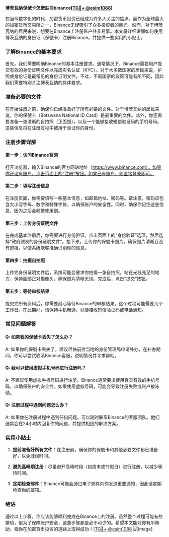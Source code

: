 **博茨瓦纳保號卡怎麽註冊binance[[TG💪+ @esim1088](https://t.me/s/esim1088)]**

在当今数字化的时代，加密货币投资已经成为许多人关注的焦点。而作为全球最大的加密货币交易所之一，Binance无疑吸引了众多投资者的目光。然而，对于博茨瓦纳的居民来说，想要在Binance上注册账户并非易事。本文将详细讲解如何使用博茨瓦纳的身份证（保號卡）注册Binance，并提供一些实用的小贴士。

### 了解Binance的基本要求

首先，我们需要明确Binance的基本注册要求。通常情况下，Binance需要用户提交有效的身份证明文件以完成实名认证（KYC）。对于大多数国家的居民来说，护照或身份证是最常见的身份证明文件。不过，不同国家的政策可能有所不同，因此我们需要特别关注博茨瓦纳的具体要求。

### 准备必要的文件

在开始注册之前，确保你已经准备好了所有必要的文件。对于博茨瓦纳的居民来说，你的保號卡（Botswana National ID Card）是最重要的文件。此外，你还需要准备一张清晰的自拍照（正面照），以及一个能够接收短信验证码的手机号码。这些信息将在注册过程中被用于验证你的身份。

### 注册步骤详解

#### 第一步：访问Binance官网

打开浏览器，输入Binance的官方网站地址（https://www.binance.com）。如果你还没有账户，点击页面上的“注册”按钮。如果已有账户，则直接登录即可。

#### 第二步：填写注册信息

在注册页面，你需要填写一些基本信息，如邮箱地址、密码等。请注意，密码应包含大小写字母、数字和特殊字符，以确保账户的安全性。同时，确保你记住这些信息，因为之后会频繁使用到。

#### 第三步：上传身份证明文件

在完成基本注册后，你需要进行身份验证。点击页面上的“身份验证”选项，然后选择“政府颁发的身份证明文件”。接下来，上传你的保號卡照片。确保照片清晰且没有遮挡，以便系统能够准确识别你的信息。

#### 第四步：拍摄自拍照

上传完身份证明文件后，系统可能会要求你拍摄一张自拍照。站在光线充足的地方，保持面部正对摄像头，确保照片清晰无误。完成后，点击“提交”按钮。

#### 第五步：等待审核结果

提交完所有资料后，你需要耐心等待Binance的审核结果。这个过程可能需要几个工作日。在此期间，请保持手机畅通，以便接收短信验证码或电话通知。

### 常见问题解答

#### Q: 如果我的保號卡丢失了怎么办？

A: 如果你的保號卡丢失了，建议尽快前往当地的身份管理局申请补办。在补办期间，你可以尝试联系Binance客服，说明情况并寻求帮助。

#### Q: 我可以使用虚拟手机号码进行注册吗？

A: 不建议使用虚拟手机号码进行注册。Binance通常要求使用真实有效的手机号码，以确保账户的安全性。如果使用虚拟号码，可能会导致注册失败或账户被冻结。

#### Q: 注册过程中遇到问题怎么办？

A: 如果你在注册过程中遇到任何问题，可以随时联系Binance的客服团队。他们通常会在24小时内回复你的问题，并提供相应的解决方案。

### 实用小贴士

1. **提前准备好所有文件**：在注册前，确保你的保號卡和其他必要文件都已准备好，以免耽误时间。
   
2. **避免高峰期注册**：尽量避开高峰时段（如周末或节假日）进行注册，以减少等待时间。

3. **定期检查邮件**：Binance可能会通过电子邮件向你发送重要通知，因此请定期检查你的邮箱。

### 结语

通过以上步骤，你应该能够顺利完成在Binance上的注册。虽然整个过程可能有些繁琐，但为了保障账户安全，这些步骤都是必不可少的。希望本文能对你有所帮助，祝你在加密货币投资的道路上取得成功！[[TG💪+ @esim1088](https://t.me/s/esim1088) ![Image](https://i.postimg.cc/4NQfJmqS/Snipaste-2025-05-13-00-14-12.png)]